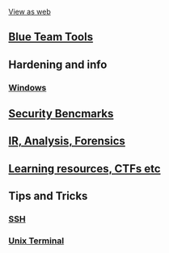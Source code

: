 [View as web](https://hrunkaru.github.io/)

## [Blue Team Tools](bluetools/links.md)

## Hardening and info
### [Windows](bluetools/windows.md)

## [Security Bencmarks](SecBenchmark/links.md)

## [IR, Analysis, Forensics](IRAnalysis/IRAnalysis.md)

## [Learning resources, CTFs etc](Learning-CTFs/index.md)

## Tips and Tricks
### [SSH](tipstricks/ssh.md)
### [Unix Terminal](tipstricks/unix_terminal.md)
